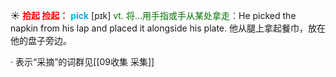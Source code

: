 ☀ <font color="red">**拾起 捡起：**</font>
<font color="sky blue">**pick**</font> [pɪk] 
<font color="rgb(227, 108, 9)">vt. 将…用手指或手从某处拿走：</font>He picked the napkin from his lap and placed it alongside his plate. 他从腿上拿起餐巾，放在他的盘子旁边。 

· 表示“采摘”的词群见[[09收集 采集]]
